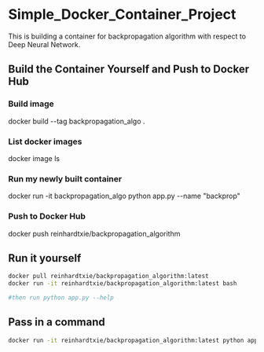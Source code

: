 # Simple_Docker_Container_Project

This is building a container for backpropagation algorithm with respect to Deep Neural Network.

## Build the Container Yourself and Push to Docker Hub

### Build image

docker build --tag backpropagation_algo .

### List docker images
docker image ls

### Run my newly built container

docker run -it backpropagation_algo python app.py --name "backprop"

### Push to Docker Hub

docker push reinhardtxie/backpropagation_algorithm

## Run it yourself

```bash
docker pull reinhardtxie/backpropagation_algorithm:latest
docker run -it reinhardtxie/backpropagation_algorithm:latest bash 

#then run python app.py --help
```

## Pass in a command

```bash
docker run -it reinhardtxie/backpropagation_algorithm:latest python app.py 
```


